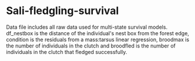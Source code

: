 # Sali-fledgling-survival

Data file includes all raw data used for multi-state survival models. df_nestbox is the distance of the individual's
nest box from the forest edge, condition is the residuals from a mass:tarsus linear regression, broodmax is the number 
of individuals in the clutch and broodfled is the number of individuals in the clutch that fledged successfully. 
